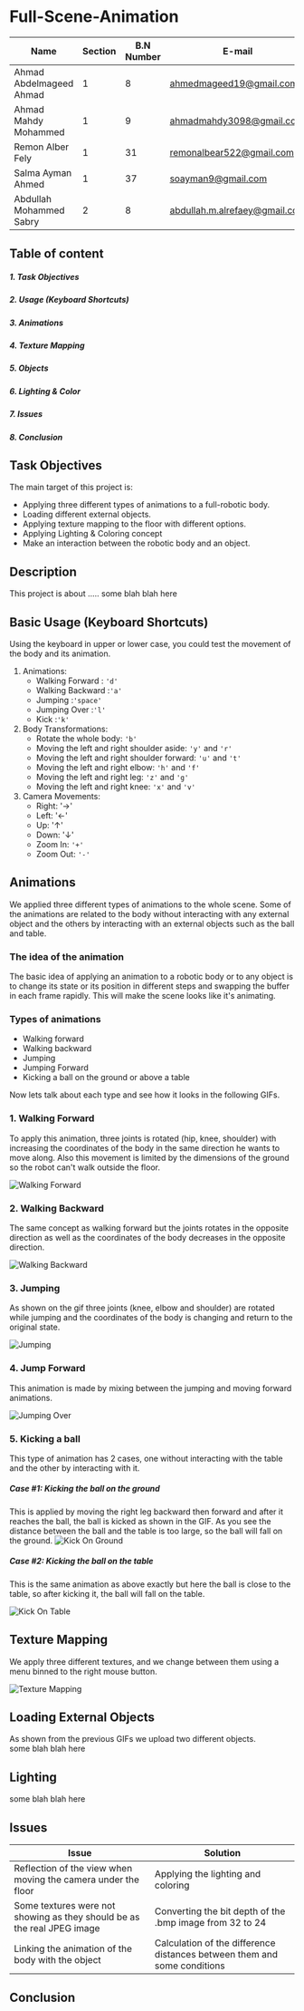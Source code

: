 # Full-Scene-Animation

| Name                    | Section | B.N Number   | E-mail                        | Group ID |
|-------------------------|---------|--------------|-------------------------------|----------|
| Ahmad Abdelmageed Ahmad | 1       |            8 | ahmedmageed19@gmail.com       | xx       |
| Ahmad Mahdy Mohammed    | 1       |            9 | ahmadmahdy3098@gmail.com      | xx       |
| Remon Alber Fely        | 1       |           31 | remonalbear522@gmail.com      | xx       |
| Salma Ayman Ahmed       | 1       |           37 | soayman9@gmail.com            | xx       |
| Abdullah Mohammed Sabry | 2       |            8 | abdullah.m.alrefaey@gmail.com | xx       |

## Table of content
##### 1. Task Objectives
##### 2. Usage (Keyboard Shortcuts)
##### 3. Animations
##### 4. Texture Mapping 
##### 5. Objects
##### 6. Lighting & Color
##### 7. Issues
##### 8. Conclusion

## Task Objectives
The main target of this project is:
* Applying three different types of animations to a full-robotic body.
* Loading different external objects.
* Applying texture mapping to the floor with different options.
* Applying Lighting & Coloring concept
* Make an interaction between the robotic body and an object.

## Description
This project is about ..... some blah blah here

## Basic Usage (Keyboard Shortcuts)
Using the keyboard in upper or lower case, you could test the movement of the body and its animation.
1. Animations:
    * Walking Forward : `'d'`
    * Walking Backward :`'a'`
    * Jumping :`'space'`
    * Jumping Over :`'l'`
    * Kick :`'k'`
2. Body Transformations:
    * Rotate the whole body: `'b'`
    * Moving the left and right shoulder aside: `'y'` and `'r'`
    * Moving the left and right shoulder forward: `'u'` and `'t'`
    * Moving the left and right elbow: `'h'` and `'f'`
    * Moving the left and right leg: `'z'` and `'g'`
    * Moving the left and right knee: `'x'` and `'v'`
3. Camera Movements:    
    * Right: '&rarr;'
    * Left: '&larr;'
    * Up: '&uarr;'
    * Down: '&darr;'
    * Zoom In: `'+'`
    * Zoom Out: `'-'`


## Animations
We applied three different types of animations to the whole scene. Some of the animations are related to the body without interacting with any external object and the others by interacting with an external objects such as the ball and table.

### The idea of the animation
The basic idea of applying an animation to a robotic body or to any object is to change its state or its position in different steps and swapping the buffer in each frame rapidly. This will make the scene looks like it's animating.

### Types of animations
- Walking forward
- Walking backward
- Jumping
- Jumping Forward
- Kicking a ball on the ground or above a table

Now lets talk about each type and see how it looks in the following GIFs.
### 1. Walking Forward
To apply this animation, three joints is rotated (hip, knee, shoulder) with increasing the coordinates of the body in the same direction he wants to move along. Also this movement is limited by the dimensions of the ground so the robot can't walk outside the floor.

![Walking Forward](results/WalkingForward.gif)

### 2. Walking Backward
The same concept as walking forward but the joints rotates in the opposite direction as well as the coordinates of the body decreases in the opposite direction.

![Walking Backward](results/WalkingBackward.gif)

### 3. Jumping
As shown on the gif three joints (knee, elbow and shoulder) are rotated while jumping and the coordinates of the body is changing and return to the original state.

![Jumping](results/Jumping.gif)

### 4. Jump Forward
This animation is made by mixing between the jumping and moving forward animations.

![Jumping Over](results/JumpingOver.gif)

### 5. Kicking a ball
This type of animation has 2 cases, one without interacting with the table and the other by interacting with it.

##### Case #1: Kicking the ball on the ground
This is applied by moving the right leg backward then forward and after it reaches the ball, the ball is kicked as shown in the GIF. As you see the distance between the ball and the table is too large, so the ball will fall on the ground.
![Kick On Ground](results/KickOnGround.gif)

##### Case #2: Kicking the ball on the table
This is the same animation as above exactly but here the ball is close to the table, so after kicking it, the ball will fall on the table.

![Kick On Table](results/KickOnTable.gif)

## Texture Mapping
We apply three different textures, and we change between them using a menu binned to the right mouse button.

![Texture Mapping](results/TextureMapping.gif)

## Loading External Objects
As shown from the previous GIFs we upload two different objects.  
some blah blah here

## Lighting
some blah blah here


## Issues
| Issue                                                                   | Solution                             | 
|-------------------------------------------------------------------------|--------------------------------------|
| Reflection of the view when moving the camera under the floor           | Applying the lighting and coloring   |
| Some textures were not showing as they should be as the real JPEG image | Converting the bit depth of the .bmp image from 32 to 24 |
| Linking the animation of the body with the object                       | Calculation of the difference distances between them and some conditions |

## Conclusion
